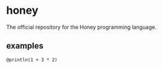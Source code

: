 # honey
The official repository for the Honey programming language.

## examples
```zig
@println(1 + 3 * 2)
```